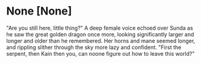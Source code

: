 # None [None]
"Are you still here, little thing?" A deep female voice echoed over Sunda as he saw the great golden dragon once more, looking significantly larger and longer and older than he remembered. Her horns and mane seemed longer, and rippling slither through the sky more lazy and confident. "First the serpent, then Kain then you, can noone figure out how to leave this world?"

